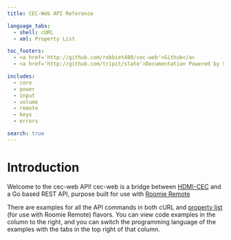 ```yaml
---
title: CEC-Web API Reference

language_tabs:
  - shell: cURL
  - xml: Property List

toc_footers:
  - <a href='http://github.com/robbiet480/cec-web'>Github</a>
  - <a href='http://github.com/tripit/slate'>Documentation Powered by Slate</a>

includes:
  - core
  - power
  - input
  - volume
  - remote
  - keys
  - errors

search: true
---
```


# Introduction

Welcome to the cec-web API! cec-web is a bridge between [HDMI-CEC](https://en.wikipedia.org/wiki/HDMI#CEC) and a Go based REST API, purpose built for use with [Roomie Remote](http://roomieremote.com)

There are examples for all the API commands in both cURL and [property list](https://en.wikipedia.org/wiki/Property_list) (for use with Roomie Remote) flavors. You can view code examples in the column to the right, and you can switch the programming language of the examples with the tabs in the top right of that column.